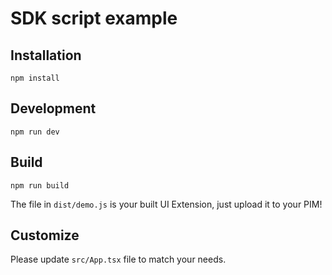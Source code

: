 # SDK script example

## Installation

```
npm install
```

## Development

```
npm run dev
```

## Build

```
npm run build
```

The file in `dist/demo.js` is your built UI Extension, just upload it to your PIM!

## Customize

Please update `src/App.tsx` file to match your needs.
